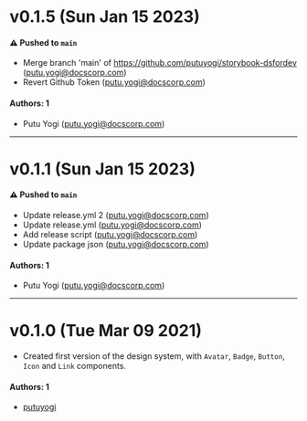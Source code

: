 # v0.1.5 (Sun Jan 15 2023)

#### ⚠️ Pushed to `main`

- Merge branch 'main' of https://github.com/putuyogi/storybook-dsfordev (putu.yogi@docscorp.com)
- Revert Github Token (putu.yogi@docscorp.com)

#### Authors: 1

- Putu Yogi (putu.yogi@docscorp.com)

---

# v0.1.1 (Sun Jan 15 2023)

#### ⚠️ Pushed to `main`

- Update release.yml 2 (putu.yogi@docscorp.com)
- Update release.yml (putu.yogi@docscorp.com)
- Add release script (putu.yogi@docscorp.com)
- Update package json (putu.yogi@docscorp.com)

#### Authors: 1

- Putu Yogi (putu.yogi@docscorp.com)

---


# v0.1.0 (Tue Mar 09 2021)

- Created first version of the design system, with `Avatar`, `Badge`, `Button`, `Icon` and `Link` components.

#### Authors: 1

- [putuyogi](https://github.com/putuyogi/)